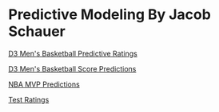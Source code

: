 # Predictive Modeling By Jacob Schauer

[D3 Men's Basketball Predictive Ratings](https://jacob-schauer-20.github.io/D3Ratings.html)

[D3 Men's Basketball Score Predictions](https://jacob-schauer-20.github.io/D3Predictions.html)

[NBA MVP Predictions](https://jacob-schauer-20.github.io/MVP.html)

[Test Ratings](https://jacob-schauer-20.github.io/D3RatingsLogos.html)
